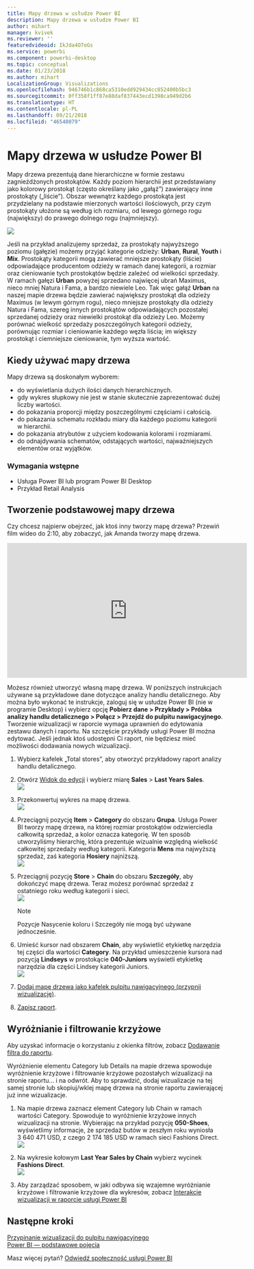 ```yaml
---
title: Mapy drzewa w usłudze Power BI
description: Mapy drzewa w usłudze Power BI
author: mihart
manager: kvivek
ms.reviewer: ''
featuredvideoid: IkJda4O7oGs
ms.service: powerbi
ms.component: powerbi-desktop
ms.topic: conceptual
ms.date: 01/23/2018
ms.author: mihart
LocalizationGroup: Visualizations
ms.openlocfilehash: 946746b1c868ca5310edd929434cc852400b5bc3
ms.sourcegitcommit: 0ff358f1ff87e88daf837443ecd1398ca949d2b6
ms.translationtype: HT
ms.contentlocale: pl-PL
ms.lasthandoff: 09/21/2018
ms.locfileid: "46548079"
---
```

# <a name="treemaps-in-power-bi"></a>Mapy drzewa w usłudze Power BI
Mapy drzewa prezentują dane hierarchiczne w formie zestawu zagnieżdżonych prostokątów.  Każdy poziom hierarchii jest przedstawiany jako kolorowy prostokąt (często określany jako „gałąź”) zawierający inne prostokąty („liście”).  Obszar wewnątrz każdego prostokąta jest przydzielany na podstawie mierzonych wartości ilościowych, przy czym prostokąty ułożone są według ich rozmiaru, od lewego górnego rogu (największy) do prawego dolnego rogu (najmniejszy).

![](media/power-bi-visualization-treemaps/pbi-nancy_viz_treemap.png)

Jeśli na przykład analizujemy sprzedaż, za prostokąty najwyższego poziomu (gałęzie) możemy przyjąć kategorie odzieży: **Urban**, **Rural**, **Youth** i **Mix**.  Prostokąty kategorii mogą zawierać mniejsze prostokąty (liście) odpowiadające producentom odzieży w ramach danej kategorii, a rozmiar oraz cieniowanie tych prostokątów będzie zależeć od wielkości sprzedaży.  W ramach gałęzi **Urban** powyżej sprzedano najwięcej ubrań Maximus, nieco mniej Natura i Fama, a bardzo niewiele Leo.  Tak więc gałąź **Urban** na naszej mapie drzewa będzie zawierać największy prostokąt dla odzieży Maximus (w lewym górnym rogu), nieco mniejsze prostokąty dla odzieży Natura i Fama, szereg innych prostokątów odpowiadających pozostałej sprzedanej odzieży oraz niewielki prostokąt dla odzieży Leo.  Możemy porównać wielkość sprzedaży poszczególnych kategorii odzieży, porównując rozmiar i cieniowanie każdego węzła liścia; im większy prostokąt i ciemniejsze cieniowanie, tym wyższa wartość.

## <a name="when-to-use-a-treemap"></a>Kiedy używać mapy drzewa
Mapy drzewa są doskonałym wyborem:

* do wyświetlania dużych ilości danych hierarchicznych.
* gdy wykres słupkowy nie jest w stanie skutecznie zaprezentować dużej liczby wartości.
* do pokazania proporcji między poszczególnymi częściami i całością.
* do pokazania schematu rozkładu miary dla każdego poziomu kategorii w hierarchii.
* do pokazania atrybutów z użyciem kodowania kolorami i rozmiarami.
* do odnajdywania schematów, odstających wartości, najważniejszych elementów oraz wyjątków.

### <a name="prerequisites"></a>Wymagania wstępne
 - Usługa Power BI lub program Power BI Desktop
 - Przykład Retail Analysis

## <a name="create-a-basic-treemap"></a>Tworzenie podstawowej mapy drzewa
Czy chcesz najpierw obejrzeć, jak ktoś inny tworzy mapę drzewa?  Przewiń film wideo do 2:10, aby zobaczyć, jak Amanda tworzy mapę drzewa.

<iframe width="560" height="315" src="https://www.youtube.com/embed/IkJda4O7oGs" frameborder="0" allowfullscreen></iframe>

Możesz również utworzyć własną mapę drzewa. W poniższych instrukcjach używane są przykładowe dane dotyczące analizy handlu detalicznego. Aby można było wykonać te instrukcje, zaloguj się w usłudze Power BI (nie w programie Desktop) i wybierz opcję **Pobierz dane \> Przykłady \> Próbka analizy handlu detalicznego \> Połącz \> Przejdź do pulpitu nawigacyjnego**. Tworzenie wizualizacji w raporcie wymaga uprawnień do edytowania zestawu danych i raportu. Na szczęście przykłady usługi Power BI można edytować. Jeśli jednak ktoś udostępni Ci raport, nie będziesz mieć możliwości dodawania nowych wizualizacji.

1. Wybierz kafelek „Total stores”, aby otworzyć przykładowy raport analizy handlu detalicznego.    
2. Otwórz [Widok do edycji](../service-interact-with-a-report-in-editing-view.md) i wybierz miarę **Sales** > **Last Years Sales**.   
   ![](media/power-bi-visualization-treemaps/treemapfirstvalue_new.png)   
3. Przekonwertuj wykres na mapę drzewa.  
   ![](media/power-bi-visualization-treemaps/treemapconvertto_new.png)   
4. Przeciągnij pozycję **Item** > **Category** do obszaru **Grupa**. Usługa Power BI tworzy mapę drzewa, na której rozmiar prostokątów odzwierciedla całkowitą sprzedaż, a kolor oznacza kategorię.  W ten sposób utworzyliśmy hierarchię, która prezentuje wizualnie względną wielkość całkowitej sprzedaży według kategorii.  Kategoria **Mens** ma najwyższą sprzedaż, zaś kategoria **Hosiery** najniższą.   
   ![](media/power-bi-visualization-treemaps/treemapcomplete_new.png)   
5. Przeciągnij pozycję **Store** > **Chain** do obszaru **Szczegóły**, aby dokończyć mapę drzewa. Teraz możesz porównać sprzedaż z ostatniego roku według kategorii i sieci.   
   ![](media/power-bi-visualization-treemaps/treemap_addgroup_new.png)
   
   > [!NOTE]
   > Pozycje Nasycenie koloru i Szczegóły nie mogą być używane jednocześnie.
   > 
   > 
5. Umieść kursor nad obszarem **Chain**, aby wyświetlić etykietkę narzędzia tej części dla wartości **Category**.  Na przykład umieszczenie kursora nad pozycją **Lindseys** w prostokącie **040-Juniors** wyświetli etykietkę narzędzia dla części Lindsey kategorii Juniors.  
   ![](media/power-bi-visualization-treemaps/treemaphoverdetail_new.png)
6. [Dodaj mapę drzewa jako kafelek pulpitu nawigacyjnego (przypnij wizualizację)](../consumer/end-user-tiles.md). 
7. [Zapisz raport](../service-report-save.md).

## <a name="highlighting-and-cross-filtering"></a>Wyróżnianie i filtrowanie krzyżowe
Aby uzyskać informacje o korzystaniu z okienka filtrów, zobacz [Dodawanie filtra do raportu](../power-bi-report-add-filter.md).

Wyróżnienie elementu Category lub Details na mapie drzewa spowoduje wyróżnienie krzyżowe i filtrowanie krzyżowe pozostałych wizualizacji na stronie raportu... i na odwrót. Aby to sprawdzić, dodaj wizualizacje na tej samej stronie lub skopiuj/wklej mapę drzewa na stronie raportu zawierającej już inne wizualizacje.

1. Na mapie drzewa zaznacz element Category lub Chain w ramach wartości Category.  Spowoduje to wyróżnienie krzyżowe innych wizualizacji na stronie. Wybierając na przykład pozycję **050-Shoes**, wyświetlimy informacje, że sprzedaż butów w zeszłym roku wyniosła 3 640 471 USD, z czego 2 174 185 USD w ramach sieci Fashions Direct.  
   ![](media/power-bi-visualization-treemaps/treemaphiliting.png)

2. Na wykresie kołowym **Last Year Sales by Chain** wybierz wycinek **Fashions Direct**.  
   ![](media/power-bi-visualization-treemaps/treemapnoowl.gif)    

3. Aby zarządzać sposobem, w jaki odbywa się wzajemne wyróżnianie krzyżowe i filtrowanie krzyżowe dla wykresów, zobacz [Interakcje wizualizacji w raporcie usługi Power BI](../consumer/end-user-interactions.md)

## <a name="next-steps"></a>Następne kroki
[Przypinanie wizualizacji do pulpitu nawigacyjnego](../service-dashboard-pin-tile-from-report.md)  
[Power BI — podstawowe pojęcia](../consumer/end-user-basic-concepts.md)  

Masz więcej pytań? [Odwiedź społeczność usługi Power BI](http://community.powerbi.com/)  

